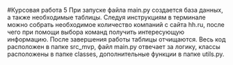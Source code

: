 #Курсовая работа 5
При запуске файла main.py создается база данных, а также необходимые таблицы.
Следуя инструкциям в терминале можно собрать необходимое количество компаний с сайта hh.ru,
после чего при помощи выбора команд получить интересующую информацию.
После завершения работы таблицы отчищаются.
Весь код расположен в папке src_mvp, файл main.py отвечает за логику, классы расположены
в папке classes, дополнительные функции в папке utils.py.